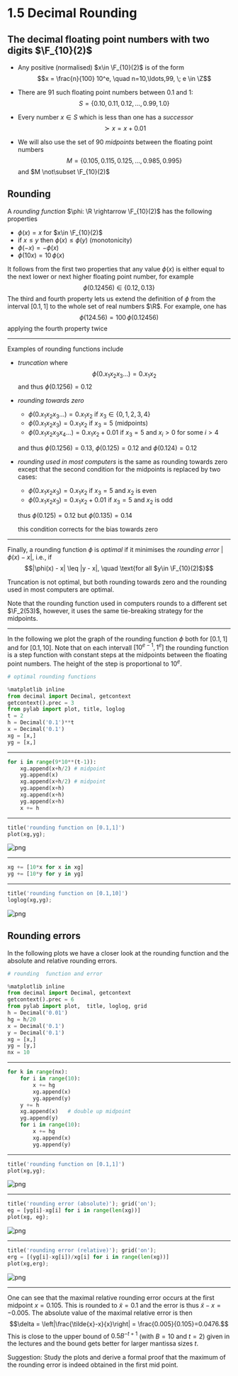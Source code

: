 
# 1.5 Decimal Rounding

$$\renewcommand{\F}{\mathbb{F}}$$
$$\renewcommand{\Z}{\mathbb{Z}}$$
$$\renewcommand{\R}{\mathbb{R}}$$
$$\renewcommand{\succ}{\operatorname{succ}}$$


## The decimal floating point numbers with two digits $\F_{10}(2)$

* Any positive (normalised) $x\in \F_{10}(2)$ is of the form
$$x = \frac{n}{100} 10^e, \quad n=10,\ldots,99,  \; e \in \Z$$

* There are 91 such floating point numbers between 0.1 and 1:
$$S = \{0.10, 0.11, 0.12,\ldots, 0.99, 1.0\}$$

* Every number $x\in S$ which is less than one has a *successor*
$$\succ{x} = x+0.01$$

* We will also use the set of 90 *midpoints* between the floating point numbers
$$M = \{0.105,0.115,0.125,\ldots,0.985,0.995\}$$
and $M \not\subset \F_{10}(2)$

## Rounding

A *rounding function* $\phi: \R \rightarrow \F_{10}(2)$ has the following properties

* $\phi(x)=x$ for $x\in \F_{10}(2)$
* if $x \leq y$ then $\phi(x) \leq \phi(y)$ (monotonicity)
* $\phi(-x) = - \phi(x)$
* $\phi(10x) = 10\,\phi(x)$

It follows from the first two properties that any value $\phi(x)$ is either equal to the next lower or next higher floating point number, for example
$$\phi(0.12456) \in \{0.12, 0.13\}$$
The third and fourth property lets us extend the definition of $\phi$ from the interval $[0.1,1]$ to the whole set of real numbers $\R$. For example, one has
$$\phi(124.56) = 100\, \phi(0.12456)$$
applying the fourth property twice

-----------------------------------------

Examples of rounding functions include

* *truncation* where $$\phi(0.x_1x_2x_3\dots) = 0.x_1x_2$$
    and thus $\phi(0.1256) = 0.12$
    
* *rounding towards zero*
    * $\phi(0.x_1x_2x_3\dots) = 0.x_1x_2$ if $x_3\in \{0,1,2,3,4\}$
    * $\phi(0.x_1x_2x_3) = 0.x_1x_2$ if $x_3=5$ (midpoints)
    * $\phi(0.x_1x_2x_3x_4\dots) = 0.x_1x_2+0.01$ if $x_3=5$ and $x_i>0$ for some $i>4$
    
   and thus $\phi(0.1256) = 0.13$, $\phi(0.125) = 0.12$ and $\phi(0.124) = 0.12$
    
* *rounding used in most computers* is the same as rounding towards zero except that the
    second condition for the midpoints is replaced by two cases:
    * $\phi(0.x_1x_2x_3) = 0.x_1x_2$ if $x_3=5$ and $x_2$ is even
    * $\phi(0.x_1x_2x_3) = 0.x_1x_2+0.01$ if $x_3=5$ and $x_2$ is odd
    
   thus $\phi(0.125) = 0.12$ but $\phi(0.135)=0.14$
    
   this condition corrects for the bias towards zero
  
------------------------------------------------------
  
  Finally, a rounding function $\phi$ is *optimal* if it minimises the *rounding error* $|\phi(x)-x|$, i.e., if
  $$|\phi(x) - x| \leq |y - x|, \quad \text{for all $y\in \F_{10}(2)$}$$
  
  Truncation is not optimal, but both rounding towards zero and the rounding used in most computers are optimal.
  
  Note that the rounding function used in computers rounds to a different set $\F_2(53)$, however, it uses the same
  tie-breaking strategy for the midpoints.
  
--------------------------------------

  In the following we plot the graph of the rounding function $\phi$ both for $[0.1,1]$ and for $[0.1,10]$. Note that on each intervall $[10^{e-1},1^e]$ the rounding function is a step function with constant steps at the midpoints between the floating point numbers. The height of the step is proportional to $10^e$.


```python
# optimal rounding functions

%matplotlib inline
from decimal import Decimal, getcontext
getcontext().prec = 3
from pylab import plot, title, loglog
t = 2
h = Decimal('0.1')**t
x = Decimal('0.1')
xg = [x,]
yg = [x,]
```

-------------------------------------------


```python
for i in range(9*10**(t-1)):
    xg.append(x+h/2) # midpoint
    yg.append(x)
    xg.append(x+h/2) # midpoint
    yg.append(x+h)
    xg.append(x+h)
    yg.append(x+h)
    x += h
```

------------------------------------------


```python
title('rounding function on [0.1,1]')
plot(xg,yg);
```


![png](Decimal%20Rounding_files/Decimal%20Rounding_5_0.png)


----------------------------------------


```python
xg += [10*x for x in xg]
yg += [10*y for y in yg]
```

--------------------------------


```python
title('rounding function on [0.1,10]')
loglog(xg,yg);
```


![png](Decimal%20Rounding_files/Decimal%20Rounding_9_0.png)


## Rounding errors

In the following plots we have a closer look at the rounding function and the absolute and relative rounding errors.


```python
# rounding  function and error

%matplotlib inline
from decimal import Decimal, getcontext
getcontext().prec = 6
from pylab import plot,  title, loglog, grid
h = Decimal('0.01')
hg = h/20
x = Decimal('0.1')
y = Decimal('0.1')
xg = [x,]
yg = [y,]
nx = 10
```

-------------------------------


```python
for k in range(nx):
    for i in range(10):
        x += hg
        xg.append(x)
        yg.append(y)
    y += h
    xg.append(x)   # double up midpoint
    yg.append(y)
    for i in range(10):
        x += hg
        xg.append(x)
        yg.append(y)
```

----------------------------------------------


```python
title('rounding function on [0.1,1]')
plot(xg,yg);
```


![png](Decimal%20Rounding_files/Decimal%20Rounding_15_0.png)


---------------------------------------


```python
title('rounding error (absolute)'); grid('on');
eg = [yg[i]-xg[i] for i in range(len(xg))]
plot(xg, eg);
```


![png](Decimal%20Rounding_files/Decimal%20Rounding_17_0.png)


--------------------------------------


```python
title('rounding error (relative)'); grid('on');
erg = [(yg[i]-xg[i])/xg[i] for i in range(len(xg))]
plot(xg,erg);
```


![png](Decimal%20Rounding_files/Decimal%20Rounding_19_0.png)


---------------------------------------

One can see that the maximal relative rounding error occurs at the first midpoint $x=0.105$. This is rounded to 
$\tilde{x}=0.1$ and the error is thus $\tilde{x}-x = -0.005$. The absolute value of the maximal relative error is then 
    $$\delta = \left|\frac{\tilde{x}-x}{x}\right| = \frac{0.005}{0.105}=0.0476.$$
This is close to the upper bound of $0.5 B^{-t+1}$ (with $B=10$ and $t=2$) given in the lectures and the bound gets better for larger mantissa sizes $t$.

Suggestion: Study the plots and derive a formal proof that the maximum of the rounding error is indeed obtained in the first mid point.
